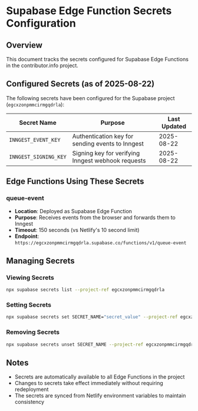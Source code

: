 # Supabase Edge Function Secrets Configuration

## Overview
This document tracks the secrets configured for Supabase Edge Functions in the contributor.info project.

## Configured Secrets (as of 2025-08-22)

The following secrets have been configured for the Supabase project (`egcxzonpmmcirmgqdrla`):

| Secret Name | Purpose | Last Updated |
|------------|---------|--------------|
| `INNGEST_EVENT_KEY` | Authentication key for sending events to Inngest | 2025-08-22 |
| `INNGEST_SIGNING_KEY` | Signing key for verifying Inngest webhook requests | 2025-08-22 |

## Edge Functions Using These Secrets

### queue-event
- **Location**: Deployed as Supabase Edge Function
- **Purpose**: Receives events from the browser and forwards them to Inngest
- **Timeout**: 150 seconds (vs Netlify's 10 second limit)
- **Endpoint**: `https://egcxzonpmmcirmgqdrla.supabase.co/functions/v1/queue-event`

## Managing Secrets

### Viewing Secrets
```bash
npx supabase secrets list --project-ref egcxzonpmmcirmgqdrla
```

### Setting Secrets
```bash
npx supabase secrets set SECRET_NAME="secret_value" --project-ref egcxzonpmmcirmgqdrla
```

### Removing Secrets
```bash
npx supabase secrets unset SECRET_NAME --project-ref egcxzonpmmcirmgqdrla
```

## Notes
- Secrets are automatically available to all Edge Functions in the project
- Changes to secrets take effect immediately without requiring redeployment
- The secrets are synced from Netlify environment variables to maintain consistency